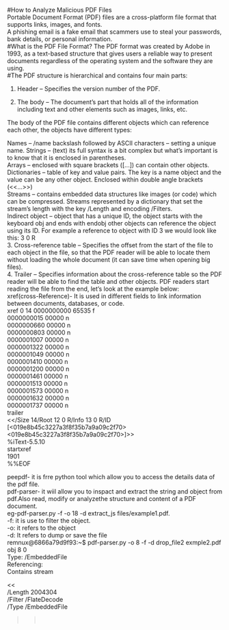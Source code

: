 #How to Analyze Malicious PDF Files<br>
Portable Document Format (PDF) files are a cross-platform file format that supports links, images, and fonts. <br>
A phishing email is a fake email that scammers use to steal your passwords, bank details, or personal information.<br>
#What is the PDF File Format?
The PDF format was created by Adobe in 1993, as a text-based structure that gives users a reliable way to present documents regardless of the operating system and the software they are using.<br>
#The PDF structure is hierarchical and contains four main parts: 

1. Header – Specifies the version number of the PDF.<br>

2. The body – The document’s part that holds all of the information including text and other elements such as images, links, etc.<br>

The body of the PDF file contains different objects which can reference each other, the objects have different types:<br>

Names – /name backslash followed by ASCII characters – setting a unique name.
Strings – (text) its full syntax is a bit complex but what’s important is to know that it is enclosed in parentheses.<br> 
Arrays – enclosed with square brackets ([...]) can contain other objects.<br>
Dictionaries – table of key and value pairs. The key is a name object and the value can be any other object. Enclosed within double angle brackets (<<...>>)<br>
Streams – contains embedded data structures like images (or code) which can be compressed. Streams represented by a dictionary that set the stream’s length with the key /Length and encoding /Filters.<br>
Indirect object – object that has a unique ID, the object starts with the keyboard obj and ends with endobj other objects can reference the object using its ID. For example a reference to object with ID 3 we would look like this: 3 0 R <br>
3. Cross-reference table – Specifies the offset from the start of the file to each object in the file, so that the PDF reader will be able to locate them without loading the whole document (it can save time when opening big files).<br>
4. Trailer – Specifies information about the cross-reference table so the PDF reader will be able to find the table and other objects. PDF readers start reading the file from the end, let’s look at the example below:<br>
xref(cross-Reference)-  It is used in different fields to link information between documents, databases, or code.<br>
xref
0 14
0000000000 65535 f<br>
0000000015 00000 n<br>
0000000660 00000 n<br>
0000000803 00000 n<br>
0000001007 00000 n<br>
0000001322 00000 n<br>
0000001049 00000 n<br>
0000001410 00000 n<br>
0000001200 00000 n<br>
0000001461 00000 n<br>
0000001513 00000 n<br>
0000001573 00000 n<br>
0000001632 00000 n<br>
0000001737 00000 n<br>
trailer<br>
<</Size 14/Root 12 0 R/Info 13 0 R/ID [<019e8b45c3227a3f8f35b7a9a09c2f70><019e8b45c3227a3f8f35b7a9a09c2f70>]>><br>
%iText-5.5.10<br>
startxref<br>
1901<br>
%%EOF<br>


peepdf- it is frre python tool which allow you to access  the details data of the pdf file.<br>
pdf-parser- it wiil allow you to inspact and extract the string and object from pdf.Also read, modify or analyzethe structure and content of a PDF document.<br>
eg-pdf-parser.py -f -o 18 -d extract_js files/example1.pdf.<br>
-f: it is use to filter the object.<br>
-o: it refers to the object<br>
-d: It refers to dump or save the file<br>
remnux@6866a79d9f93:~$ pdf-parser.py -o 8 -f -d drop_file2 exmple2.pdf <br>
obj 8 0<br>
 Type: /EmbeddedFile<br>
 Referencing:<br>
 Contains stream<br>

  <<<br>
    /Length 2004304<br>
    /Filter /FlateDecode<br>
    /Type /EmbeddedFile<br>
  >><br>